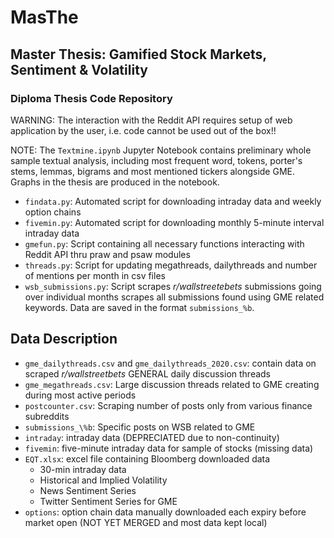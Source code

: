 # MasThe
## Master Thesis: Gamified Stock Markets, Sentiment & Volatility
### Diploma Thesis Code Repository

WARNING: The interaction with the Reddit API requires setup of web application by the user, i.e. code cannot be used out of the box!!


NOTE: The `Textmine.ipynb` Jupyter Notebook contains preliminary whole sample textual analysis, including most frequent word, tokens, porter's stems, lemmas, bigrams and most mentioned tickers alongside GME. Graphs in the thesis are produced in the notebook.

 - `findata.py`: Automated script for downloading intraday data and weekly option chains
 - `fivemin.py`: Automated script for downloading monthly 5-minute interval intraday data
 - `gmefun.py`: Script containing all necessary functions interacting with Reddit API thru praw and psaw modules
 - `threads.py`: Script for updating megathreads, dailythreads and number of mentions per month in csv files
 - `wsb_submissions.py`: Script scrapes _r/wallstreetebets_ submissions going over individual months scrapes all submissions found using GME related keywords. Data are saved in the format `submissions_%b`.
 
 
## Data Description
 
 - `gme_dailythreads.csv` and `gme_dailythreads_2020.csv`: contain data on scraped _r/wallstreetbets_ GENERAL daily discussion threads
 - `gme_megathreads.csv`: Large discussion threads related to GME creating during most active periods
 - `postcounter.csv`: Scraping number of posts only from various finance subreddits
 - `submissions_\%b`: Specific posts on WSB related to GME 
 - `intraday`: intraday data (DEPRECIATED due to non-continuity)
 - `fivemin`: five-minute intraday data for sample of stocks (missing data)
 - `EQT.xlsx`: excel file containing Bloomberg downloaded data
 	- 30-min intraday data
	- Historical and Implied Volatility
	- News Sentiment Series
	- Twitter Sentiment Series for GME
- `options`: option chain data manually downloaded each expiry before market open (NOT YET MERGED and most data kept local)
 
